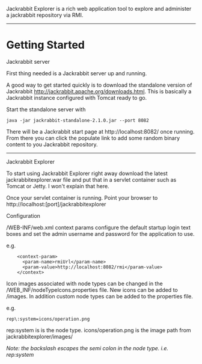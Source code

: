 Jackrabbit Explorer is a rich web application tool to explore and administer a jackrabbit repository via RMI.




---


# Getting Started #

Jackrabbit server

First thing needed is a Jackrabbit server up and running.

A good way to get started quickly is to download the standalone version of Jackrabbit
http://jackrabbit.apache.org/downloads.html.
This is basically a Jackrabbit instance configured with Tomcat ready to go.

Start the standalone server with
```
java -jar jackrabbit-standalone-2.1.0.jar --port 8082
```
There will be a Jackrabbit start page at http://localhost:8082/ once running.
From there you can click the populate link to add some random binary content to you Jackrabbit repository.


---


Jackrabbit Explorer

To start using Jackrabbit Explorer right away download the latest jackrabbitexplorer.war file and put that in a servlet container such as Tomcat or Jetty. I won't explain that here.

Once your servlet container is running. Point your browser to http://localhost:[port]/jackrabbitexplorer



Configuration

/WEB-INF/web.xml
context params configure the default startup login text boxes and set the admin username and password for the application to use.

e.g.
```
	<context-param>
	  <param-name>rmiUrl</param-name>
	  <param-value>http://localhost:8082/rmi</param-value>
	</context>
```

Icon images associated with node types can be changed in the /WEB\_INF/nodeTypeIcons.properties file.
New icons can be added to /images. In addition custom node types can be added to the properties file.

e.g.
```
rep\:system=icons/operation.png
```

rep:system is is the node type.
icons/operation.png is the image path from jackrabbitexplorer/images/

_Note: the backslash escapes the semi colon in the node type. i.e. rep\:system_